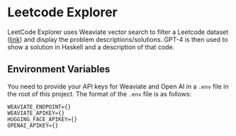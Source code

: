 # Leetcode Explorer

LeetCode Explorer uses Weaviate vector search to filter a Leetcode dataset ([link](https://huggingface.co/datasets/greengerong/leetcode)) and display the problem descriptions/solutions. GPT-4 is then used to show a solution in Haskell and a description of that code.

## Environment Variables

You need to provide your API keys for Weaviate and Open AI in a `.env` file in the root of this project. The format of the `.env` file is as follows:
```
WEAVIATE_ENDPOINT={}
WEAVIATE_APIKEY={}
HUGGING_FACE_APIKEY={}
OPENAI_APIKEY={}
```